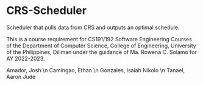 # CRS-Scheduler
Scheduler that pulls data from CRS and outputs an optimal schedule.

This is a course requirement for CS191/192 Software Engineering Courses of the Department of Computer Science, College of Engineering, University of the Philippines, Diliman under the guidance of Ma. Rowena C. Solamo for AY 2022-2023.

Amador, Josh \n
Camingao, Ethan \n
Gonzales, Isaiah Nikolo \n
Tanael, Aaron Jude


